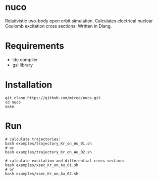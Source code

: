 # nuco
Relativistic two-body open orbit simulation. Calculates electrical nuclear Coulomb excitation cross sections. Written in Dlang.

# Requirements
* ldc compiler
* gsl library

# Installation
	git clone https://github.com/miree/nuco.git
	cd nuco
	make

# Run
	# calculate trajectories:
	bash examples/trajectory_Kr_on_Au_01.sh
	# or
	bash examples/trajectory_Kr_on_Au_02.sh

	# calculate excitation and differential cross section:
	bash examples/xsec_Kr_on_Au_01.sh
	# or
	bash examples/xsec_Kr_on_Au_02.sh


